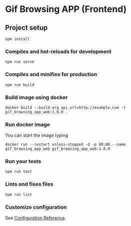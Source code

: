 # Gif Browsing APP (Frontend)

## Project setup
```
npm install
```

### Compiles and hot-reloads for development
```
npm run serve
```

### Compiles and minifies for production
```
npm run build
```

### Build image using docker
```
docker build --build-arg api_url=http://example.com -t gif_browsing_app_web:1.0.0 .
```

### Run docker image

You can start the image typing
```
docker run --restart unless-stopped -d -p 80:80 --name gif_browsing_app_web gif_browsing_app_web:1.0.0
```

### Run your tests
```
npm run test
```

### Lints and fixes files
```
npm run lint
```

### Customize configuration
See [Configuration Reference](https://cli.vuejs.org/config/).
